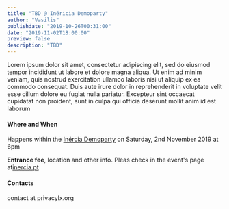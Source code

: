 ```yaml
---
title: "TBD @ Inéricia Demoparty"
author: "Vasilis"
publishdate: "2019-10-26T00:31:00"
date: "2019-11-02T18:00:00"
preview: false
description: "TBD"
---
```


Lorem ipsum dolor sit amet, consectetur adipiscing elit, sed do
eiusmod tempor incididunt ut labore et dolore magna aliqua. Ut enim ad
minim veniam, quis nostrud exercitation ullamco laboris nisi ut
aliquip ex ea commodo consequat. Duis aute irure dolor in
reprehenderit in voluptate velit esse cillum dolore eu fugiat nulla
pariatur. Excepteur sint occaecat cupidatat non proident, sunt in
culpa qui officia deserunt mollit anim id est laborum


#### Where and When

Happens within the [Inércia Demoparty](https://inercia.pt/) on Saturday, 2nd November 2019 at 6pm

**Entrance fee**, location and other info. Pleas check in the event's page at[inercia.pt](https://inercia.pt)

#### Contacts

contact at privacylx.org
